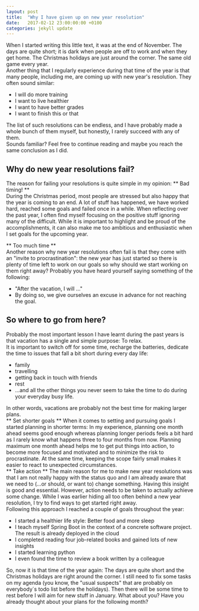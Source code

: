 ```yaml
---
layout: post
title:  "Why I have given up on new year resolution"
date:   2017-02-12 23:00:00:00 +0100
categories: jekyll update
---
```


When I started writing this little text, it was at the end of November. The days are quite short; it is dark when people are off to work and when they get home. The Christmas holidays are 
just around the corner. The same old game every year.
<br/>
Another thing that I regularly experience during that time of the year is that many people, including me, are coming up with new year's resolution. They often sound similar:


* I will do more training
* I want to live healthier
* I want to have better grades
* I want to finish this or that
        

The list of such resolutions can be endless, and I have probably made a whole bunch of them myself, but honestly, I rarely succeed with any of them.
<br/> 
Sounds familiar? Feel free to continue reading and maybe you reach the same conclusion as I did.

## Why do new year resolutions fail?
The reason for failing your resolutions is quite simple in my opinion:
** Bad timing! **
<br/>
During the Christmas period, most people are stressed but also happy that the year is coming to an end. A lot of stuff has happened, we have worked hard, reached some goals and failed once 
in a while. When reflecting over the past year, I often find myself focusing on the positive stuff ignoring many of the difficult. While it is important to highlight and be proud of the 
accomplishments, it can also make me too ambitious and enthusiastic when I set goals for the upcoming year.
<br/>

** Too much time **
<br/>
Another reason why new year resolutions often fail is that they come with an "invite to procrastination": the new year has just started so there is plenty of time left to work on our goals 
so why should we start working on them right away? Probably you have heard yourself saying something of the following:


* "After the vacation, I will ..."
* By doing so, we give ourselves an excuse in advance for not reaching the goal.


## So where to go from here?
Probably the most important lesson I have learnt during the past years is that vacation has a single and simple purpose:  To relax.<br/>
It is important to switch off for some time, recharge the batteries, dedicate the time to issues that fall a bit short during every day life:


* family
* travelling
* getting back in touch with friends
* rest
* ...and all the other things you never seem to take the time to do during your everyday busy life.</li>
       

In other words, vacations are probably not the best time for making larger plans.
<br/>
** Set shorter goals **
When it comes to setting and pursuing goals I started planning in shorter terms: In my experience, planning one month ahead seems good enough whereas planning longer periods feels a bit hard 
as I rarely know what happens three to four months from now. Planning maximum one month ahead helps me to get put things into action, to become more focused and motivated and to minimize the
risk to procrastinate. At the same time, keeping the scope fairly small makes it easier to react to unexpected circumstances.
<br/>
** Take action **
The main reason for me to make new year resolutions was that I am not really happy with the status quo and I am already aware that we need to (...or should, or want to) change something.
Having this insight is good and essential. However, action needs to be taken to actually achieve some change. While I was earlier hiding all too often behind a new year resolution, 
I try to find ways to get started right away.
<br/>
Following this approach I reached a couple of goals throughout the year:


* I started a healthier life style: Better food and more sleep
* I teach myself Spring Boot in the context of a concrete software project. The result is already deployed in the cloud
* I completed reading four job-related books and gained lots of new insights
* I started learning python
* I even found the time to review a book written by a colleague
       

So, now it is that time of the year again: The days are quite short and the Christmas holidays are right around the corner. I still need to fix some tasks on my agenda (you know, the 
"usual suspects" that are probably on everybody´s todo list before the holidays). Then there will be some time to rest before I will aim for new stuff in January.
What about you? Have you already thought about your plans for the following month?</p>
